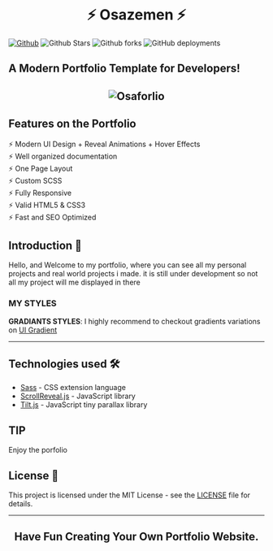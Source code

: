 <h1 align="center"> ⚡️ Osazemen ⚡️</h1>

[![Github](https://img.shields.io/github/license/anilseervi/DevFolio?color=%2312c2e9&logo=github&style=for-the-badge)](https://github.com/AnilSeervi/DevFolio/blob/master/README.md) ![Github Stars](https://img.shields.io/github/stars/anilseervi/DevFolio?color=%23c471ed&style=for-the-badge) ![Github forks](https://img.shields.io/github/forks/anilseervi/DevFolio?color=%23f64f59&style=for-the-badge) ![GitHub deployments](https://img.shields.io/github/deployments/anilseervi/DevFolio/github-pages?label=Deploy&logo=github&style=for-the-badge)

## A Modern Portfolio Template for Developers!

<h2 align="center">
  <img src="assets/devfolio.gif" alt="Osaforlio" />
</h2>

## Features on the Portfolio

⚡️ Modern UI Design + Reveal Animations + Hover Effects\
⚡️ Well organized documentation\
⚡️ One Page Layout\
⚡️ Custom SCSS\
⚡️ Fully Responsive\
⚡️ Valid HTML5 & CSS3\
⚡ Fast and SEO Optimized

## Introduction 🚀

Hello, and Welcome to my portfolio, where you can see all my personal projects and real world projects i made. it is still under development so not all my project will me displayed in there

### MY STYLES


**GRADIANTS STYLES**: I highly recommend to checkout gradients variations on [UI Gradient](https://uigradients.com/#Scooter)

---

## Technologies used 🛠️

- [Sass](https://sass-lang.com/documentation) - CSS extension language
- [ScrollReveal.js](https://scrollrevealjs.org/) - JavaScript library
- [Tilt.js](https://gijsroge.github.io/tilt.js/) - JavaScript tiny parallax library

## TIP

<!-- - **Anil Seervi** - [https://github.com/AnilSeervi](https://github.com/AnilSeervi) -->

Enjoy the porfolio

## License 📄

This project is licensed under the MIT License - see the [LICENSE](LICENSE) file for details.

---

<h2 align="center">Have Fun Creating Your Own Portfolio Website.</h2>


